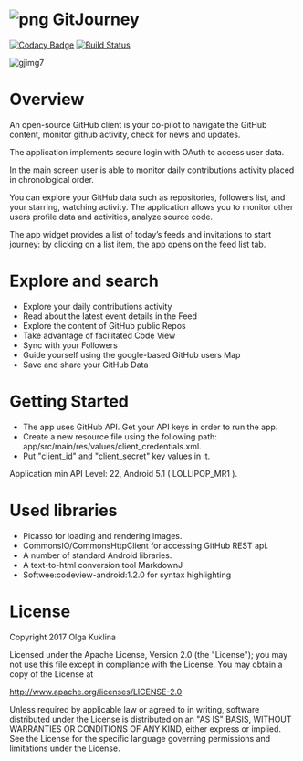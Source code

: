 #  ![png](https://user-images.githubusercontent.com/6971421/27861136-5f791fa2-6134-11e7-85f5-97c00a39b84a.png ) GitJourney 


[![Codacy Badge](https://api.codacy.com/project/badge/Grade/d6fabe013081423eaedcf07056f48b15)](https://www.codacy.com/app/OlgaKuklina/GitJourney?utm_source=github.com&utm_medium=referral&utm_content=OlgaKuklina/GitHubJourney&utm_campaign=badger) [![Build Status](https://travis-ci.org/OlgaKuklina/GitJourney.svg?branch=master)](https://travis-ci.org/OlgaKuklina/GitJourney)


![gjimg7](https://user-images.githubusercontent.com/6971421/27860742-ba54135c-6132-11e7-9a72-929bd922e88a.png)


Overview
======
An open-source GitHub client is your co-pilot to navigate the GitHub content, monitor
github activity, check for news and updates.

The application implements secure login with OAuth to access user data.

In the main screen user is able to monitor daily contributions activity placed in chronological
order. 

You can explore your GitHub data such as repositories, followers list, and your starring, watching activity.
The application allows you to monitor other users profile data and activities, analyze source code.

The app widget provides a list of today’s feeds and invitations to start journey: by clicking on a
list item, the app opens on the feed list tab.

Explore and search
======

-	Explore your daily contributions activity
-	Read about the latest event details in the Feed
-	Explore the content of GitHub public Repos
- Take advantage of facilitated Code View
-	Sync with your Followers
-	Guide yourself using the google-based GitHub users Map
-	Save and share your GitHub Data

Getting Started
======
- The app uses GitHub API. Get your API keys in order to run the app.
- Create a new resource file using the following path: app/src/main/res/values/client_credentials.xml.
- Put "client_id" and "client_secret" key values in it.

Application min API Level: 22, Android 5.1 ( LOLLIPOP_MR1 ).

Used libraries
======
- Picasso for loading and rendering images.
- CommonsIO/CommonsHttpClient for accessing GitHub REST api.
- A number of standard Android libraries.
- A text-to-html conversion tool MarkdownJ
- Softwee:codeview-android:1.2.0 for syntax highlighting

License
======

Copyright 2017 Olga Kuklina

Licensed under the Apache License, Version 2.0 (the "License"); you may not use this file except in compliance with the License. You may obtain a copy of the License at

http://www.apache.org/licenses/LICENSE-2.0

Unless required by applicable law or agreed to in writing, software distributed under the License is distributed on an "AS IS" BASIS, WITHOUT WARRANTIES OR CONDITIONS OF ANY KIND, either express or implied. See the License for the specific language governing permissions and limitations under the License.


